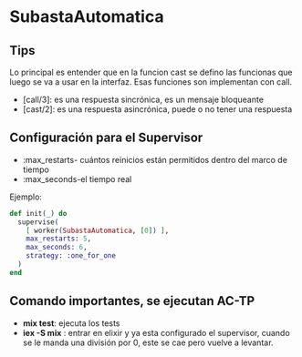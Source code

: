 # SubastaAutomatica

## Tips

Lo principal es entender que en la funcion cast se defino las funcionas que luego se va a usar en la interfaz. Esas funciones son implementan con call.

- [call/3]: es una respuesta sincrónica, es un mensaje bloqueante
- [cast/2]: es una respuesta asincrónica, puede o no tener una respuesta

## Configuración para el Supervisor

- :max_restarts- cuántos reinicios están permitidos dentro del marco de tiempo
- :max_seconds-el tiempo real

Ejemplo:

```elixir
def init(_) do
  supervise(
    [ worker(SubastaAutomatica, [0]) ],
    max_restarts: 5,
    max_seconds: 6,
    strategy: :one_for_one
  )
end
```


## Comando importantes, se ejecutan AC-TP

- **mix test**: ejecuta los tests
- **iex -S mix** : entrar en elixir y ya esta configurado el supervisor, cuando se le manda una división por 0, este se cae pero vuelve a levantar.